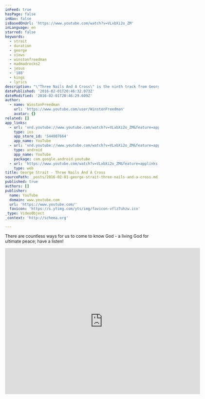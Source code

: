 ```yaml
---
inFeed: true
hasPage: false
inNav: false
isBasedOnUrl: 'https://www.youtube.com/watch?v=VLxbXi2o_ZM'
inLanguage: en
starred: false
keywords:
  - strait
  - duration
  - george
  - views
  - winstonfreedman
  - madmadrocks2
  - jesus
  - '188'
  - kings
  - lyrics
description: "\"Three Nails And A Cross\" is the ninth track from George Strait's new album \"Here For A Good Time\". A song dedicated from \"king of country music\" to The King of Kings. \"You've got questions, you need direction, arms to hold you for all eternity - look no further."
datePublished: '2016-02-01T20:46:32.073Z'
dateModified: '2016-02-01T20:46:29.609Z'
author:
  - name: WinstonFreedman
    url: 'https://www.youtube.com/user/WinstonFreedman'
    avatar: {}
related: []
app_links:
  - url: 'vnd.youtube://www.youtube.com/watch?v=VLxbXi2o_ZM&feature=applinks'
    type: ios
    app_store_id: '544007664'
    app_name: YouTube
  - url: 'vnd.youtube://www.youtube.com/watch?v=VLxbXi2o_ZM&feature=applinks'
    type: android
    app_name: YouTube
    package: com.google.android.youtube
  - url: 'https://www.youtube.com/watch?v=VLxbXi2o_ZM&feature=applinks'
    type: web
title: George Strait - Three Nails And A Cross
sourcePath: _posts/2016-02-01-george-strait-three-nails-and-a-cross.md
published: true
authors: []
publisher:
  name: YouTube
  domain: www.youtube.com
  url: 'https://www.youtube.com/'
  favicon: 'https://s.ytimg.com/yts/img/favicon-vflz7uhzw.ico'
_type: VideoObject
_context: 'http://schema.org'

---
```

There are countless ways for us to come to know God - a living God for ultimate peace; have a listen!

<iframe src="https://cdn.embedly.com/widgets/media.html?src=https%3A%2F%2Fwww.youtube.com%2Fembed%2FVLxbXi2o_ZM%3Ffeature%3Doembed&amp;url=https%3A%2F%2Fwww.youtube.com%2Fwatch%3Fv%3DVLxbXi2o_ZM&amp;image=https%3A%2F%2Fi.ytimg.com%2Fvi%2FVLxbXi2o_ZM%2Fhqdefault.jpg&amp;key=b7d04c9b404c499eba89ee7072e1c4f7&amp;type=text%2Fhtml&amp;schema=youtube" width="640" height="480" scrolling="no" frameborder="0" allowfullscreen="allowfullscreen" style=""></iframe>